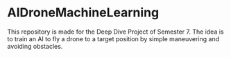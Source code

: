 # AIDroneMachineLearning
This repository is made for the Deep Dive Project of Semester 7. The idea is to train an AI to fly a drone to a target position by simple maneuvering and avoiding obstacles.

